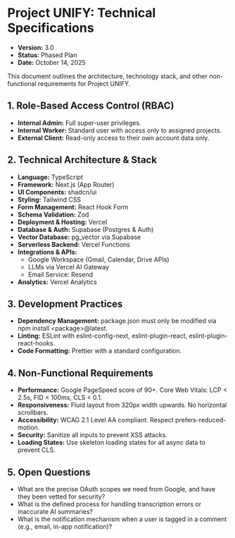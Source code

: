 # **Project UNIFY: Technical Specifications**

* **Version:** 3.0  
* **Status:** Phased Plan  
* **Date:** October 14, 2025

This document outlines the architecture, technology stack, and other non-functional requirements for Project UNIFY.

## **1\. Role-Based Access Control (RBAC)**

* **Internal Admin:** Full super-user privileges.  
* **Internal Worker:** Standard user with access only to assigned projects.  
* **External Client:** Read-only access to their own account data only.

## **2\. Technical Architecture & Stack**

* **Language:** TypeScript  
* **Framework:** Next.js (App Router)  
* **UI Components:** shadcn/ui  
* **Styling:** Tailwind CSS  
* **Form Management:** React Hook Form  
* **Schema Validation:** Zod  
* **Deployment & Hosting:** Vercel  
* **Database & Auth:** Supabase (Postgres & Auth)  
* **Vector Database:** pg\_vector via Supabase  
* **Serverless Backend:** Vercel Functions  
* **Integrations & APIs:**  
  * Google Workspace (Gmail, Calendar, Drive APIs)  
  * LLMs via Vercel AI Gateway  
  * Email Service: Resend  
* **Analytics:** Vercel Analytics

## **3\. Development Practices**

* **Dependency Management:** package.json must only be modified via npm install \<package\>@latest.  
* **Linting:** ESLint with eslint-config-next, eslint-plugin-react, eslint-plugin-react-hooks.  
* **Code Formatting:** Prettier with a standard configuration.

## **4\. Non-Functional Requirements**

* **Performance:** Google PageSpeed score of 90+. Core Web Vitals: LCP \< 2.5s, FID \< 100ms, CLS \< 0.1.  
* **Responsiveness:** Fluid layout from 320px width upwards. No horizontal scrollbars.  
* **Accessibility:** WCAG 2.1 Level AA compliant. Respect prefers-reduced-motion.  
* **Security:** Sanitize all inputs to prevent XSS attacks.  
* **Loading States:** Use skeleton loading states for all async data to prevent CLS.

## **5\. Open Questions**

* What are the precise OAuth scopes we need from Google, and have they been vetted for security?  
* What is the defined process for handling transcription errors or inaccurate AI summaries?  
* What is the notification mechanism when a user is tagged in a comment (e.g., email, in-app notification)?